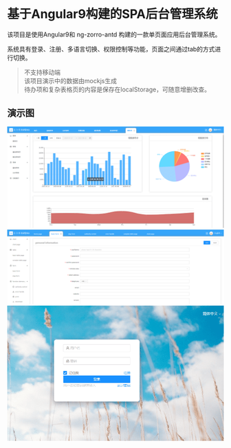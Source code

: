 # 基于Angular9构建的SPA后台管理系统  
该项目是使用Angular9和 ng-zorro-antd 构建的一款单页面应用后台管理系统。

系统具有登录、注册、多语言切换、权限控制等功能，页面之间通过tab的方式进行切换。

>不支持移动端  
>该项目演示中的数据由mockjs生成   
>待办项和复杂表格页的内容是保存在localStorage，可随意增删改查。



## 演示图

![演示图1](https://raw.githubusercontent.com/Leemagination/ems-web/master/src/assets/img/img1.png)
![演示图2](https://raw.githubusercontent.com/Leemagination/ems-web/master/src/assets/img/img2.png)
![演示图3](https://raw.githubusercontent.com/Leemagination/ems-web/master/src/assets/img/img3.png)

